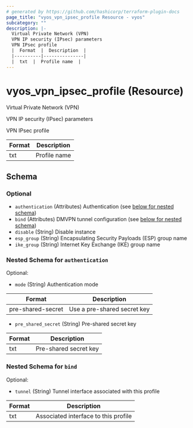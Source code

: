 ```yaml
---
# generated by https://github.com/hashicorp/terraform-plugin-docs
page_title: "vyos_vpn_ipsec_profile Resource - vyos"
subcategory: ""
description: |-
  Virtual Private Network (VPN)
  VPN IP security (IPsec) parameters
  VPN IPsec profile
  |  Format  |  Description  |
  |----------|---------------|
  |  txt  |  Profile name  |
---
```


# vyos_vpn_ipsec_profile (Resource)

Virtual Private Network (VPN)

VPN IP security (IPsec) parameters

VPN IPsec profile

|  Format  |  Description  |
|----------|---------------|
|  txt  |  Profile name  |



<!-- schema generated by tfplugindocs -->
## Schema

### Optional

- `authentication` (Attributes) Authentication (see [below for nested schema](#nestedatt--authentication))
- `bind` (Attributes) DMVPN tunnel configuration (see [below for nested schema](#nestedatt--bind))
- `disable` (String) Disable instance
- `esp_group` (String) Encapsulating Security Payloads (ESP) group name
- `ike_group` (String) Internet Key Exchange (IKE) group name

<a id="nestedatt--authentication"></a>
### Nested Schema for `authentication`

Optional:

- `mode` (String) Authentication mode

|  Format  |  Description  |
|----------|---------------|
|  pre-shared-secret  |  Use a pre-shared secret key  |
- `pre_shared_secret` (String) Pre-shared secret key

|  Format  |  Description  |
|----------|---------------|
|  txt  |  Pre-shared secret key  |


<a id="nestedatt--bind"></a>
### Nested Schema for `bind`

Optional:

- `tunnel` (String) Tunnel interface associated with this profile

|  Format  |  Description  |
|----------|---------------|
|  txt  |  Associated interface to this profile  |
